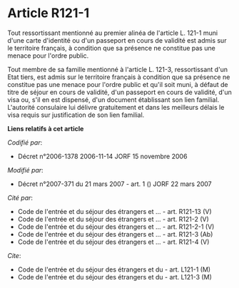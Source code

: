 # Article R121-1

Tout ressortissant mentionné au premier alinéa de l'article L. 121-1 muni d'une carte d'identité ou d'un passeport en cours
de validité est admis sur le territoire français, à condition que sa présence ne constitue pas une menace pour l'ordre
public.

Tout membre de sa famille mentionné à l'article L. 121-3, ressortissant d'un Etat tiers, est admis sur le territoire français
à condition que sa présence ne constitue pas une menace pour l'ordre public et qu'il soit muni, à défaut de titre de séjour
en cours de validité, d'un passeport en cours de validité, d'un visa ou, s'il en est dispensé, d'un document établissant son
lien familial. L'autorité consulaire lui délivre gratuitement et dans les meilleurs délais le visa requis sur justification
de son lien familial.

**Liens relatifs à cet article**

_Codifié par_:

  - Décret n°2006-1378 2006-11-14 JORF 15 novembre 2006

_Modifié par_:

  - Décret n°2007-371 du 21 mars 2007 - art. 1 () JORF 22 mars 2007

_Cité par_:

  - Code de l'entrée et du séjour des étrangers et ... - art. R121-13 (V)
  - Code de l'entrée et du séjour des étrangers et ... - art. R121-2 (V)
  - Code de l'entrée et du séjour des étrangers et ... - art. R121-2-1 (V)
  - Code de l'entrée et du séjour des étrangers et ... - art. R121-3 (Ab)
  - Code de l'entrée et du séjour des étrangers et ... - art. R121-4 (V)

_Cite_:

  - Code de l'entrée et du séjour des étrangers et du  - art. L121-1 (M)
  - Code de l'entrée et du séjour des étrangers et du  - art. L121-3 (M)
